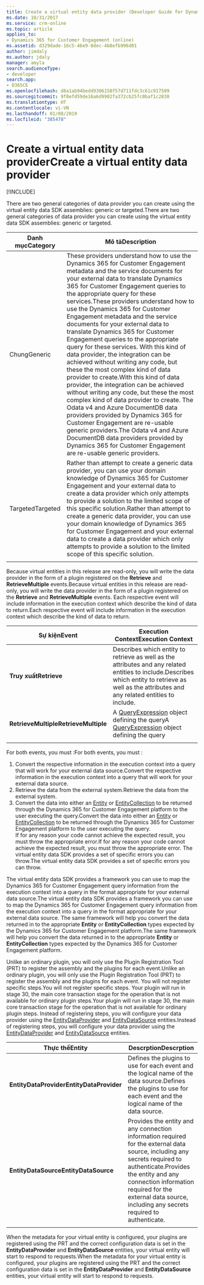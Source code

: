 ```yaml
---
title: Create a virtual entity data provider (Developer Guide for Dynamics 365 for Customer Engagement) | MicrosoftDocs
ms.date: 10/31/2017
ms.service: crm-online
ms.topic: article
applies_to:
- Dynamics 365 for Customer Engagement (online)
ms.assetid: d329dade-16c5-46e9-8dec-4b8efb996d01
author: jimdaly
ms.author: jdaly
manager: amyla
search.audienceType:
- developer
search.app:
- D365CE
ms.openlocfilehash: d8a1ab94bedd9306158f57d711fdc3c61c917509
ms.sourcegitcommit: 9f0efd59de16a6d9902fa372cb25fc0baf1c2838
ms.translationtype: HT
ms.contentlocale: vi-VN
ms.lasthandoff: 01/08/2019
ms.locfileid: "385478"
---
```

# <a name="create-a-virtual-entity-data-provider"></a><span data-ttu-id="10bb3-102">Create a virtual entity data provider</span><span class="sxs-lookup"><span data-stu-id="10bb3-102">Create a virtual entity data provider</span></span>

[!INCLUDE[](../../includes/cc_applies_to_update_9_0_0.md)]

<span data-ttu-id="10bb3-103">There are two general categories of data provider you can create using the virtual entity data SDK assemblies: generic or targeted.</span><span class="sxs-lookup"><span data-stu-id="10bb3-103">There are two general categories of data provider you can create using the virtual entity data SDK assemblies: generic or targeted.</span></span>

|<span data-ttu-id="10bb3-104">Danh mục</span><span class="sxs-lookup"><span data-stu-id="10bb3-104">Category</span></span> |<span data-ttu-id="10bb3-105">Mô tả</span><span class="sxs-lookup"><span data-stu-id="10bb3-105">Description</span></span>|
|---------|-----------|
|<span data-ttu-id="10bb3-106"> Chung</span><span class="sxs-lookup"><span data-stu-id="10bb3-106">Generic</span></span> | <span data-ttu-id="10bb3-107">These providers understand how to use the Dynamics 365 for Customer Engagement metadata and the service documents for your external data to translate Dynamics 365 for Customer Engagement queries to the appropriate query for these services.</span><span class="sxs-lookup"><span data-stu-id="10bb3-107">These providers understand how to use the Dynamics 365 for Customer Engagement metadata and the service documents for your external data to translate Dynamics 365 for Customer Engagement queries to the appropriate query for these services.</span></span> <span data-ttu-id="10bb3-108">With this kind of data provider, the integration can be achieved without writing any code, but these the most complex kind of data provider to create.</span><span class="sxs-lookup"><span data-stu-id="10bb3-108">With this kind of data provider, the integration can be achieved without writing any code, but these the most complex kind of data provider to create.</span></span> <span data-ttu-id="10bb3-109">The Odata v4 and Azure DocumentDB data providers provided by Dynamics 365 for Customer Engagement are re-usable generic providers.</span><span class="sxs-lookup"><span data-stu-id="10bb3-109">The Odata v4 and Azure DocumentDB data providers provided by Dynamics 365 for Customer Engagement are re-usable generic providers.</span></span>|
|<span data-ttu-id="10bb3-110">Targeted</span><span class="sxs-lookup"><span data-stu-id="10bb3-110">Targeted</span></span> |<span data-ttu-id="10bb3-111">Rather than attempt to create a generic data provider, you can use your domain knowledge of Dynamics 365 for Customer Engagement and your external data to create a data provider which only attempts to provide a solution to the limited scope of this specific solution.</span><span class="sxs-lookup"><span data-stu-id="10bb3-111">Rather than attempt to create a generic data provider, you can use your domain knowledge of Dynamics 365 for Customer Engagement and your external data to create a data provider which only attempts to provide a solution to the limited scope of this specific solution.</span></span>|
| | |

<span data-ttu-id="10bb3-112">Because virtual entities in this release are read-only, you will write the data provider in the form of a plugin registered on the **Retrieve** and **RetrieveMultiple** events.</span><span class="sxs-lookup"><span data-stu-id="10bb3-112">Because virtual entities in this release are read-only, you will write the data provider in the form of a plugin registered on the **Retrieve** and **RetrieveMultiple** events.</span></span> <span data-ttu-id="10bb3-113">Each respective event will include information in the execution context which describe the kind of data to return.</span><span class="sxs-lookup"><span data-stu-id="10bb3-113">Each respective event will include information in the execution context which describe the kind of data to return.</span></span> 

|<span data-ttu-id="10bb3-114">Sự kiện</span><span class="sxs-lookup"><span data-stu-id="10bb3-114">Event</span></span> |<span data-ttu-id="10bb3-115">Execution Context</span><span class="sxs-lookup"><span data-stu-id="10bb3-115">Execution Context</span></span>|
|------|-----------------|
|<span data-ttu-id="10bb3-116">**Truy xuất**</span><span class="sxs-lookup"><span data-stu-id="10bb3-116">**Retrieve**</span></span>|<span data-ttu-id="10bb3-117">Describes which entity to retrieve as well as the attributes and any related entities to include.</span><span class="sxs-lookup"><span data-stu-id="10bb3-117">Describes which entity to retrieve as well as the attributes and any related entities to include.</span></span>|
|<span data-ttu-id="10bb3-118">**RetrieveMultiple**</span><span class="sxs-lookup"><span data-stu-id="10bb3-118">**RetrieveMultiple**</span></span>|<span data-ttu-id="10bb3-119">A [QueryExpression](https://msdn.microsoft.com/library/microsoft.xrm.sdk.query.queryexpression.aspx) object defining the query</span><span class="sxs-lookup"><span data-stu-id="10bb3-119">A [QueryExpression](https://msdn.microsoft.com/library/microsoft.xrm.sdk.query.queryexpression.aspx) object defining the query</span></span>|
| | |

<span data-ttu-id="10bb3-120">For both events, you must :</span><span class="sxs-lookup"><span data-stu-id="10bb3-120">For both events, you must :</span></span>
1. <span data-ttu-id="10bb3-121">Convert the respective information in the execution context into a query that will work for your external data source.</span><span class="sxs-lookup"><span data-stu-id="10bb3-121">Convert the respective information in the execution context into a query that will work for your external data source.</span></span>
2. <span data-ttu-id="10bb3-122">Retrieve the data from the external system.</span><span class="sxs-lookup"><span data-stu-id="10bb3-122">Retrieve the data from the external system.</span></span>
3. <span data-ttu-id="10bb3-123">Convert the data into either an [Entity](https://msdn.microsoft.com/library/microsoft.xrm.sdk.entity.aspx) or [EntityCollection](https://msdn.microsoft.com/library/microsoft.xrm.sdk.entitycollection.aspx) to be returned through the Dynamics 365 for Customer Engagement platform to the user executing the query.</span><span class="sxs-lookup"><span data-stu-id="10bb3-123">Convert the data into either an [Entity](https://msdn.microsoft.com/library/microsoft.xrm.sdk.entity.aspx) or [EntityCollection](https://msdn.microsoft.com/library/microsoft.xrm.sdk.entitycollection.aspx) to be returned through the Dynamics 365 for Customer Engagement platform to the user executing the query.</span></span>  
<span data-ttu-id="10bb3-124">If for any reason your code cannot achieve the expected result, you must throw the appropriate error.</span><span class="sxs-lookup"><span data-stu-id="10bb3-124">If for any reason your code cannot achieve the expected result, you must throw the appropriate error.</span></span> <span data-ttu-id="10bb3-125">The virtual entity data SDK provides a set of specific errors you can throw.</span><span class="sxs-lookup"><span data-stu-id="10bb3-125">The virtual entity data SDK provides a set of specific errors you can throw.</span></span>

<span data-ttu-id="10bb3-126">The virtual entity data SDK provides a framework you can use to map the Dynamics 365 for Customer Engagement query information from the execution context into a query in the format appropriate for your external data source.</span><span class="sxs-lookup"><span data-stu-id="10bb3-126">The virtual entity data SDK provides a framework you can use to map the Dynamics 365 for Customer Engagement query information from the execution context into a query in the format appropriate for your external data source.</span></span> <span data-ttu-id="10bb3-127">The same framework will help you convert the data returned in to the appropriate **Entity** or **EntityCollection** types expected by the Dynamics 365 for Customer Engagement platform.</span><span class="sxs-lookup"><span data-stu-id="10bb3-127">The same framework will help you convert the data returned in to the appropriate **Entity** or **EntityCollection** types expected by the Dynamics 365 for Customer Engagement platform.</span></span>

<span data-ttu-id="10bb3-128">Unlike an ordinary plugin, you will only use the Plugin Registration Tool (PRT) to register the assembly and the plugins for each event.</span><span class="sxs-lookup"><span data-stu-id="10bb3-128">Unlike an ordinary plugin, you will only use the Plugin Registration Tool (PRT) to register the assembly and the plugins for each event.</span></span> <span data-ttu-id="10bb3-129">You will not register specific steps.</span><span class="sxs-lookup"><span data-stu-id="10bb3-129">You will not register specific steps.</span></span> <span data-ttu-id="10bb3-130">Your plugin will run in stage 30, the main core transaction stage for the operation that is not available for ordinary plugin steps.</span><span class="sxs-lookup"><span data-stu-id="10bb3-130">Your plugin will run in stage 30, the main core transaction stage for the operation that is not available for ordinary plugin steps.</span></span> <span data-ttu-id="10bb3-131">Instead of registering steps, you will configure your data provider using the [EntityDataProvider](../entities/entitydataprovider.md) and [EntityDataSource](../entities/entitydatasource.md) entities.</span><span class="sxs-lookup"><span data-stu-id="10bb3-131">Instead of registering steps, you will configure your data provider using the [EntityDataProvider](../entities/entitydataprovider.md) and [EntityDataSource](../entities/entitydatasource.md) entities.</span></span> 

|<span data-ttu-id="10bb3-132">Thực thể</span><span class="sxs-lookup"><span data-stu-id="10bb3-132">Entity</span></span> |<span data-ttu-id="10bb3-133">Descrption</span><span class="sxs-lookup"><span data-stu-id="10bb3-133">Descrption</span></span>|
|-----|-----|
|<span data-ttu-id="10bb3-134">**EntityDataProvider**</span><span class="sxs-lookup"><span data-stu-id="10bb3-134">**EntityDataProvider**</span></span>|<span data-ttu-id="10bb3-135">Defines the plugins to use for each event and the logical name of the data source.</span><span class="sxs-lookup"><span data-stu-id="10bb3-135">Defines the plugins to use for each event and the logical name of the data source.</span></span>|
|<span data-ttu-id="10bb3-136">**EntityDataSource**</span><span class="sxs-lookup"><span data-stu-id="10bb3-136">**EntityDataSource**</span></span>|<span data-ttu-id="10bb3-137">Provides the entity and any connection information required for the external data source, including any secrets required to authenticate.</span><span class="sxs-lookup"><span data-stu-id="10bb3-137">Provides the entity and any connection information required for the external data source, including any secrets required to authenticate.</span></span>|
| | |

<span data-ttu-id="10bb3-138">When the metadata for your virtual entity is configured, your plugins are registered using the PRT and the correct configuration data is set in the **EntityDataProvider** and **EntityDataSource** entities, your virtual entity will start to respond to requests.</span><span class="sxs-lookup"><span data-stu-id="10bb3-138">When the metadata for your virtual entity is configured, your plugins are registered using the PRT and the correct configuration data is set in the **EntityDataProvider** and **EntityDataSource** entities, your virtual entity will start to respond to requests.</span></span>


